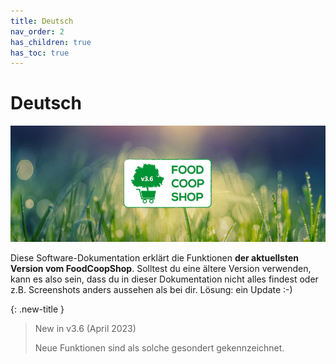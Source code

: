 ```yaml
---
title: Deutsch
nav_order: 2
has_children: true
has_toc: true
---
```


# Deutsch

![](https://raw.githubusercontent.com/foodcoopshop/foodcoopshop/main/webroot/files/images/sliders/demo-slider.jpg)

Diese Software-Dokumentation erklärt die Funktionen **der aktuellsten Version vom FoodCoopShop**. Solltest du eine ältere Version verwenden, kann es also sein, dass du in dieser Dokumentation nicht alles findest oder z.B. Screenshots anders aussehen als bei dir. Lösung: ein Update :-)

{: .new-title }
> New in v3.6 (April 2023)
>
> Neue Funktionen sind als solche gesondert gekennzeichnet.
